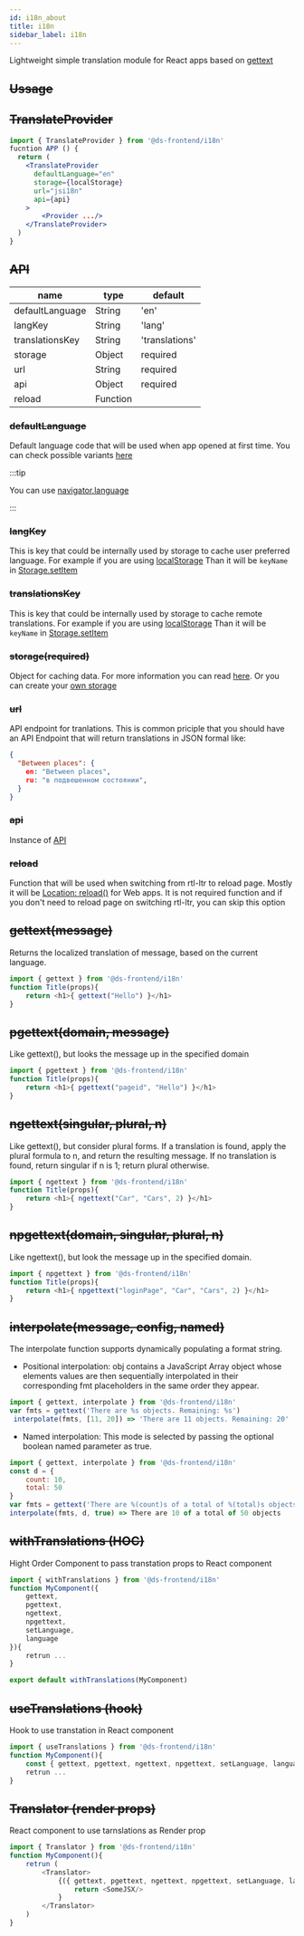 ```yaml
---
id: i18n_about
title: i18n
sidebar_label: i18n
---
```


Lightweight simple translation module for React apps based on [gettext](https://www.gnu.org/software/gettext/)


## ~~Ussage~~

## ~~TranslateProvider~~

```jsx
import { TranslateProvider } from '@ds-frontend/i18n'
fucntion APP () {
  return (
    <TranslateProvider
      defaultLanguage="en"
      storage={localStorage}
      url="jsi18n"
      api={api}
    >
        <Provider .../>
    </TranslateProvider>
  )
}
```

## ~~API~~

|  name            |      type  | default          |
|------------------|------------|------------------|
| defaultLanguage  |  String    | 'en'             |
| langKey          |  String    | 'lang'           |
| translationsKey  |  String    | 'translations'   |
| storage          |  Object    | required         |
| url              |  String    | required         |
| api              |  Object    | required         |
| reload           |  Function  |                  |


### ~~defaultLanguage~~

Default language code that will be used when app opened at first time. You can check possible variants [here](https://en.wikipedia.org/wiki/List_of_ISO_639-1_codes)

:::tip

You can use [navigator.language](https://developer.mozilla.org/en-US/docs/Web/API/NavigatorLanguage/language)

:::

### ~~langKey~~

This is key that could be internally used by storage to cache user preferred language. 
For example if you are using [localStorage](https://developer.mozilla.org/en-US/docs/Web/API/Window/localStorage)
Than it will be `keyName` in [Storage.setItem](https://developer.mozilla.org/en-US/docs/Web/API/Storage/setItem)

### ~~translationsKey~~

This is key that could be internally used by storage to cache remote translations. 
For example if you are using [localStorage](https://developer.mozilla.org/en-US/docs/Web/API/Window/localStorage)
Than it will be `keyName` in [Storage.setItem](https://developer.mozilla.org/en-US/docs/Web/API/Storage/setItem)

### ~~storage(required)~~

Object for caching data. For more information you can read [here](/frontend-docs/docs/cache/cache_middleware#storage). Or you can create your [own storage](/frontend-docs/docs/cache/cache_middleware#create-own-storage)

### ~~url~~

API endpoint for tranlations.
This is common priciple that you should have an API Endpoint that will return translations in JSON formal like:

```json
{
  "Between places": {
    en: "Between places",
    ru: "в подвешенном состоянии",
  }
}

```

### ~~api~~

Instance of [API](/frontend-docs/docs/api/api_about)

### ~~reload~~

Function that will be used when switching from rtl-ltr to reload page. 
Mostly it will be [Location: reload()](https://developer.mozilla.org/en-US/docs/Web/API/Location/reload) for Web apps.
It is not required function and if you don't need to reload page on switching rtl-ltr, you can skip this option

## ~~gettext(message)~~

Returns the localized translation of message, based on the current language.

```javascript
import { gettext } from '@ds-frontend/i18n'
function Title(props){
    return <h1>{ gettext("Hello") }</h1>
}
```

## ~~pgettext(domain, message)~~

Like gettext(), but looks the message up in the specified domain

```javascript
import { pgettext } from '@ds-frontend/i18n'
function Title(props){
    return <h1>{ pgettext("pageid", "Hello") }</h1>
}
```

## ~~ngettext(singular, plural, n)~~

Like gettext(), but consider plural forms. If a translation is found, apply the plural formula to n, and return the resulting message. If no translation is found, return singular if n is 1; return plural otherwise.

```javascript
import { ngettext } from '@ds-frontend/i18n'
function Title(props){
    return <h1>{ ngettext("Car", "Cars", 2) }</h1>
}
```

## ~~npgettext(domain, singular, plural, n)~~

Like ngettext(), but look the message up in the specified domain.

```javascript
import { npgettext } from '@ds-frontend/i18n'
function Title(props){
    return <h1>{ npgettext("loginPage", "Car", "Cars", 2) }</h1>
}
```

## ~~interpolate(message, config, named)~~

The interpolate function supports dynamically populating a format string.

- Positional interpolation: obj contains a JavaScript Array object whose elements values are then sequentially interpolated in their corresponding fmt placeholders in the same order they appear.
 

```javascript
import { gettext, interpolate } from '@ds-frontend/i18n'
var fmts = gettext('There are %s objects. Remaining: %s')
 interpolate(fmts, [11, 20]) => 'There are 11 objects. Remaining: 20'
```
 
- Named interpolation: This mode is selected by passing the optional boolean named parameter as true. 


```javascript
import { gettext, interpolate } from '@ds-frontend/i18n'
const d = {
    count: 10,
    total: 50
}
var fmts = gettext('There are %(count)s of a total of %(total)s objects')
interpolate(fmts, d, true) => There are 10 of a total of 50 objects
```

## ~~withTranslations (HOC)~~

Hight Order Component to pass transtation props to React component

```javascript
import { withTranslations } from '@ds-frontend/i18n'
function MyComponent({
    gettext,
    pgettext,
    ngettext,
    npgettext,
    setLanguage,
    language
}){
    retrun ...
}

export default withTranslations(MyComponent)
```


## ~~useTranslations (hook)~~

Hook to use transtation in React component

```javascript
import { useTranslations } from '@ds-frontend/i18n'
function MyComponent(){
    const { gettext, pgettext, ngettext, npgettext, setLanguage, language } = useTranslations()
    retrun ...
}
```

## ~~Translator (render props)~~

React component to use tarnslations as Render prop

```javascript
import { Translator } from '@ds-frontend/i18n'
function MyComponent(){
    retrun (
        <Translator>
            {({ gettext, pgettext, ngettext, npgettext, setLanguage, language })=>{
                return <SomeJSX/>
            }
        </Translator>
    )
}
```
